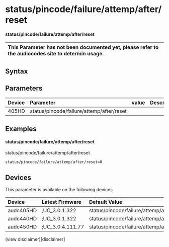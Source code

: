 ﻿---
description: status/pincode/failure/attemp/after/reset
search: false
---

# status/pincode/failure/attemp/after/reset

#### status/pincode/failure/attemp/after/reset


| This Parameter has not been documented yet, please refer to the audiocodes site to determin usage.  | 
| :--- |

## Syntax

## Parameters
|Device|Parameter|value|Description|
|:---|:---|:---|:---|
| 405HD | status/pincode/failure/attemp/after/reset |  |  |

## Examples
#### status/pincode/failure/attemp/after/reset

status/pincode/failure/attemp/after/reset

```
status/pincode/failure/attemp/after/reset=0
```

## Devices
This parameter is available on the following devices

| Device | Latest Firmware | Default Value |
|:---|:---|:---|
| audc405HD | ;UC_3.0.1.322 | status/pincode/failure/attemp/after/reset=0 
| audc440HD | ;UC_3.0.1.322 | status/pincode/failure/attemp/after/reset=0 
| audc450HD | ;UC_3.0.4.111.77 | status/pincode/failure/attemp/after/reset=0 

(view disclaimer)[disclaimer]
